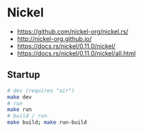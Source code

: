 # Nickel

- https://github.com/nickel-org/nickel.rs/
- http://nickel-org.github.io/
- https://docs.rs/nickel/0.11.0/nickel/
- https://docs.rs/nickel/0.11.0/nickel/all.html

## Startup

```bash
# dev (requires "air")
make dev
# run
make run
# build / run
make build; make run-build
```
